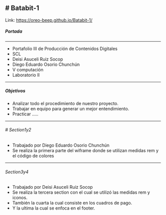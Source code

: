 ## # Batabit-1
Link: https://oreo-beep.github.io/Batabit-1/
##### Portada
------------
- Portafolio III  de Producción de Contenidos Digitales 
-  SCL
- Deisi Asuceli Ruiz Socop 
- Diego Eduardo Osorio Chunchún
- V computación
- Laboratorio II
----------------------
##### Objetivos 
- Analizar todo el procedimiento   de nuestro proyecto.
- Trabajar en equipo para generar un mejor entendimiento.
- Practicar .....

------------

###### # Section1y2
- Trabajado por Diego Eduardo Osorio Chunchún
- Se realiza la primera parte del wiframe donde se utilizan medidas rem y el código de colores
-------------------------------------------------
###### Section3y4
- Trabajado por Deisi Asuceli Ruiz Socop
- Se realiza la tercera section con el cual se utilizó  las medidas rem y iconos.
- También la cuarta la cual consiste en   los cuadros de pago.
- Y la ultima la cual se enfoca en el footer.
